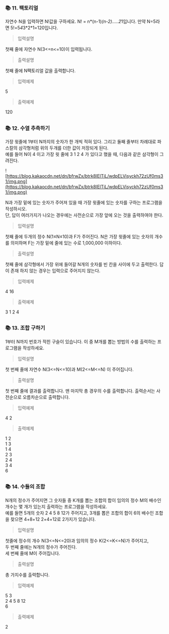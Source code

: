 ### 📚 11. 팩토리얼

자연수 N을 입력하면 N!값을 구하세요. N! = n*(n-1)*(n-2)*.....*2*1입니다. 만약 N=5라면 5!=5*4*3*2\*1=120입니다.

> 입력설명

첫째 줄에 자연수 N(3<=n<=10)이 입력됩니다.

> 출력설명

첫째 줄에 N팩토리얼 값을 출력합니다.

> 입력예제

5

> 출력예제

120

##

### 📚 12. 수열 추측하기

가장 윗줄에 1부터 N까지의 숫자가 한 개씩 적혀 있다. 그리고 둘째 줄부터 차례대로 파스칼의 삼각형처럼 위의 두개를 더한 값이 저장되게 된다.  
예를 들어 N이 4 이고 가장 윗 줄에 3 1 2 4 가 있다고 했을 때, 다음과 같은 삼각형이 그려진다.   

![https://blog.kakaocdn.net/dn/bfrwZx/btrk8lEITiL/wdpELVisyckh72zUf0ms31/img.png](https://blog.kakaocdn.net/dn/bfrwZx/btrk8lEITiL/wdpELVisyckh72zUf0ms31/img.png)  

N과 가장 밑에 있는 숫자가 주어져 있을 때 가장 윗줄에 있는 숫자를 구하는 프로그램을 작성하시오.  
단, 답이 여러가지가 나오는 경우에는 사전순으로 가장 앞에 오는 것을 출력하여야 한다.

> 입력설명

첫째 줄에 두개의 정수 N(1≤N≤10)과 F가 주어진다. N은 가장 윗줄에 있는 숫자의 개수를 의미하며 F는 가장 밑에 줄에 있는 수로 1,000,000 이하이다.

> 출력설명

첫째 줄에 삼각형에서 가장 위에 들어갈 N개의 숫자를 빈 칸을 사이에 두고 출력한다. 답이 존재 하지 않는 경우는 입력으로 주어지지 않는다.

> 입력예제

4 16

> 출력예제

3 1 2 4

##

### 📚 13. 조합 구하기

1부터 N까지 번호가 적힌 구슬이 있습니다.
이 중 M개를 뽑는 방법의 수를 출력하는 프로그램을 작성하세요.

> 입력설명

첫 번째 줄에 자연수 N(3<=N<=10)과 M(2<=M<=N) 이 주어집니다.

> 출력설명

첫 번째 줄에 결과를 출력합니다. 맨 마지막 총 경우의 수를 출력합니다. 출력순서는 사전순으로 오름차순으로 출력합니다.

> 입력예제

4 2

> 출력예제

1 2  
1 3  
1 4  
2 3  
2 4  
3 4  
6

##

### 📚 14. 수들의 조합

N개의 정수가 주어지면 그 숫자들 중 K개를 뽑는 조합의 합이 임의의 정수 M의 배수인 개수는 몇 개가 있는지 출력하는 프로그램을 작성하세요.  
예를 들면 5개의 숫자 2 4 5 8 12가 주어지고, 3개를 뽑은 조합의 합이 6의 배수인 조합을 찾으면 4+8+12 2+4+12로 2가지가 있습니다.

> 입력설명

첫줄에 정수의 개수 N(3<=N<=20)과 임의의 정수 K(2<=K<=N)가 주어지고,  
두 번째 줄에는 N개의 정수가 주어진다.  
세 번째 줄에 M이 주어집니다.

> 출력설명

총 가지수를 출력합니다.

> 입력예제

5 3  
2 4 5 8 12  
6

> 출력예제

2

##
